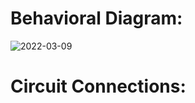 # Behavioral Diagram:
![2022-03-09](https://user-images.githubusercontent.com/98897256/157368165-31ea2e3e-0a2a-4f73-af3b-0f44efad3bcc.png)


# Circuit Connections:
